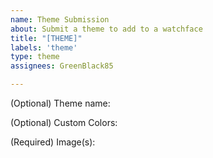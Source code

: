 ```yaml
---
name: Theme Submission
about: Submit a theme to add to a watchface
title: "[THEME]"
labels: 'theme'
type: theme
assignees: GreenBlack85

---
```


(Optional)
Theme name: 

(Optional) 
Custom Colors:

(Required)
Image(s):





